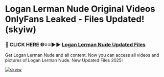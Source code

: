 # Logan Lerman Nude Original Videos 0nlyFans Leaked - Files Updated! (skyiw)

<h3>🔴 CLICK HERE 🌐==►► <a href="https://tinyurl.com/5h6xmrr3" rel="nofollow">Logan Lerman Nude Updated Files</a></h3>

Get Logan Lerman Nude and all content. Now you can access all videos and pictures of Logan Lerman Nude. New Updated Files 2025!

[![skyiw](https://i.imgur.com/KVD873Z.gif)](https://tinyurl.com/5h6xmrr3)
